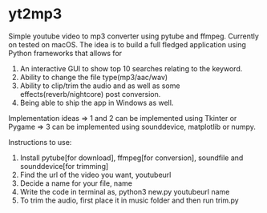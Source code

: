 # yt2mp3
Simple youtube video to mp3 converter using pytube and ffmpeg. Currently on tested on macOS.
The idea is to build a full fledged application using Python frameworks that allows for
1) An interactive GUI to show top 10 searches relating to the keyword.
2) Ability to change the file type(mp3/aac/wav)
3) Ability to clip/trim the audio and as well as some effects(reverb/nightcore) post conversion.
4) Being able to ship the app in Windows as well.

Implementation ideas
=> 1 and 2 can be implemented using Tkinter or Pygame
=> 3 can be implemented using sounddevice, matplotlib or numpy.

Instructions to use:
1. Install pytube[for download], ffmpeg[for conversion], soundfile and sounddevice[for trimming]
2. Find the url of the video you want, youtubeurl
3. Decide a name for your file, name
4. Write the code in terminal as, python3 new.py youtubeurl name
5. To trim the audio, first place it in music folder and then run trim.py


